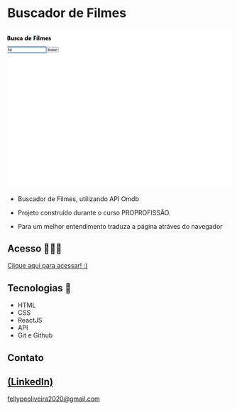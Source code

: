 # Buscador de Filmes

 ![preview](./.github/preview.gif)
 
 - Buscador de Filmes, utilizando API Omdb

 - Projeto construído durante o curso PROPROFISSÃO.

 - Para um melhor entendimento traduza a página atráves do navegador

## Acesso 👨🏻‍💻
 [Clique aqui para acessar! :)]()

## Tecnologias 👾
- HTML
- CSS
- ReactJS
- API
- Git e Github

## Contato
[(LinkedIn)](https://www.linkedin.com/in/fellype-oliveira-920699230/)
-----
fellypeoliveira2020@gmail.com